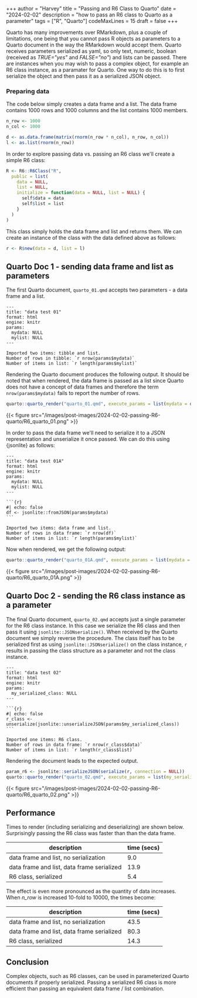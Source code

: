 +++
author = "Harvey"
title = "Passing and R6 Class to Quarto"
date = "2024-02-02"
description = "how to pass an R6 class to Quarto as a parameter"
tags = ["R", "Quarto"]
codeMaxLines = 15
draft = false
+++

Quarto has many improvements over RMarkdown, plus a couple of limitations, one being that you cannot pass R objects as parameters to a Quarto document in the way the RMarkdown would accept them.  Quarto receives parameters serialized as yaml, so only text, numeric, boolean (received as *TRUE="yes"* and *FALSE="no"*) and lists can be passed.  There are instances when you may wish to pass a complex object, for example an R6 class instance, as a paramater for Quarto.  One way to do this is to first serialize the object and then pass it as a serialized JSON object.

### Preparing data

The code below simply creates a data frame and a list.  The data frame contains 1000 rows and 1000 columns and the list contains 1000 members.

```r
n_row <- 1000
n_col <- 1000

d <- as.data.frame(matrix(rnorm(n_row * n_col), n_row, n_col))
l <- as.list(rnorm(n_row))
```

In order to explore passing data vs. passing an R6 class we'll create a simple R6 class:

```r
R <- R6::R6Class("R",
  public = list(
    data = NULL,
    list = NULL,
    initialize = function(data = NULL, list = NULL) {
      self$data = data
      self$list = list
    }
  )
)
```

This class simply holds the data frame and list and returns them.  We can create an instance of the class with the data defined above as follows:

```r
r <- R$new(data = d, list = l)
```

## Quarto Doc 1 - sending data frame and list as parameters

The first Quarto document, `quarto_01.qmd` accepts two parameters - a data frame and a list.

~~~quarto
---
title: "data test 01"
format: html
engine: knitr
params:
  mydata: NULL
  mylist: NULL
---

Imported two items: tibble and list.  
Number of rows in tibble: `r nrow(params$mydata)`  
Number of items in list: `r length(params$mylist)`
~~~

Rendering the Quarto document produces the following output.  It should be noted that when rendered, the data frame is passed as a list since Quarto does not have a concept of data frames and therefore the term `nrow(params$mydata)` fails to report the number of rows.

```r
quarto::quarto_render("quarto_01.qmd", execute_params = list(mydata = d, mylist = l))
```

{{< figure src="/images/post-images/2024-02-02-passing-R6-quarto/R6_quarto_01.png" >}}

In order to pass the data frame we'll need to serialize it to a JSON representation and unserialize it once passed.  We can do this using {jsonlite} as follows:

~~~quarto
---
title: "data test 01A"
format: html
engine: knitr
params:
  mydata: NULL
  mylist: NULL
---

```{r}
#| echo: false
df <- jsonlite::fromJSON(params$mydata)
```

Imported two items: data frame and list.  
Number of rows in data frame: `r nrow(df)`  
Number of items in list: `r length(params$mylist)`
~~~

Now when rendered, we get the following output:

```r
quarto::quarto_render("quarto_01A.qmd", execute_params = list(mydata = jsonlite::toJSON(d), mylist = l))
```

{{< figure src="/images/post-images/2024-02-02-passing-R6-quarto/R6_quarto_01A.png" >}}

## Quarto Doc 2 - sending the R6 class instance as a parameter

The final Quarto document, `quarto_02.qmd` accepts just a single parameter for the R6 class instance.  In this case we serialize the R6 class and then pass it using `jsonlite::JSONserialize()`.  When received by the Quarto document we simply reverse the procedure.  The class itself has to be serialized first as using `jsonlite::JSONserialize()` on the class instance, `r` results in passing the class structure as a parameter and not the class instance.

~~~quarto
---
title: "data test 02"
format: html
engine: knitr
params:
  my_serialized_class: NULL
---

```{r}
#| echo: false
r_class <- unserialize(jsonlite::unserializeJSON(params$my_serialized_class))
```

Imported one items: R6 class.  
Number of rows in data frame: `r nrow(r_class$data)`  
Number of items in list: `r length(r_class$list)`
~~~

Rendering the document leads to the expected output.

```r
param_r6 <- jsonlite::serializeJSON(serialize(r, connection = NULL))
quarto::quarto_render("quarto_02.qmd", execute_params = list(my_serialized_class = param_r6))
```

{{< figure src="/images/post-images/2024-02-02-passing-R6-quarto/R6_quarto_02.png" >}}


## Performance

Times to render (including serializing and deserializing) are shown below.  Surprisingly passing the R6 class was faster than than the data frame.

| description | time (secs) |
|--|--|
| data frame and list, no serialization |  9.0 |
| data frame and list, data frame serialized | 13.9 |
| R6 class, serialized | 5.4 |

The effect is even more pronounced as the quantity of data increases.  When *n_row* is increased 10-fold to 10000, the times become:

| description | time (secs) |
|--|--|
| data frame and list, no serialization |  43.5 |
| data frame and list, data frame serialized | 80.3 |
| R6 class, serialized | 14.3 |

## Conclusion

Complex objects, such as R6 classes, can be used in parameterized Quarto documents if properly serialized.  Passing a serialized R6 class is more efficient than passing an equivalent data frame / list combination.
